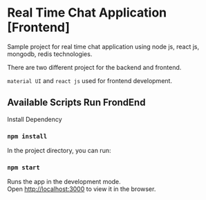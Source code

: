 # Real Time Chat Application [Frontend]

Sample project for real time chat application using node js, react js, mongodb, redis technologies.

There are two different project for the backend and frontend.

`material UI` and `react js` used for frontend development.
 
## Available Scripts Run FrondEnd
Install Dependency
### `npm install`
In the project directory, you can run:

### `npm start`

Runs the app in the development mode.<br>
Open [http://localhost:3000](http://localhost:3000) to view it in the browser.
